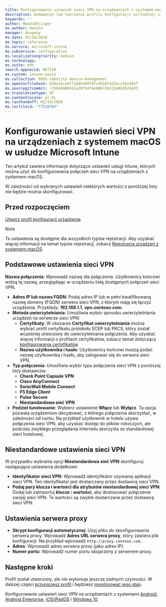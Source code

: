 ```yaml
---
title: Konfigurowanie ustawień sieci VPN na urządzeniach z systemem macOS w usłudze Microsoft Intune — Azure | Microsoft Docs
description: Dodawanie lub tworzenie profilu konfiguracji wirtualnej sieci prywatnej (VPN), w tym szczegółów połączenia, tunelowanie podzielone, niestandardowe ustawienia sieci VPN z identyfikatorem, pary klucz i wartość, ustawienia serwera proxy ze skryptem konfiguracji, adresem IP lub nazwą FQDN i portem TCP w usłudze Microsoft Intune na urządzeniach z systemem macOS.
keywords: ''
author: MandiOhlinger
ms.author: mandia
manager: dougeby
ms.date: 02/18/2020
ms.topic: reference
ms.service: microsoft-intune
ms.subservice: configuration
ms.localizationpriority: medium
ms.technology: ''
ms.suite: ems
search.appverid: MET150
ms.custom: intune-azure
ms.collection: M365-identity-device-management
ms.openlocfilehash: b20a7eca6f71d46380f9fcdb1674226cc54a104f
ms.sourcegitcommit: c780e9988341a20f94fdeb8672bd13e0b302da93
ms.translationtype: HT
ms.contentlocale: pl-PL
ms.lasthandoff: 02/20/2020
ms.locfileid: "77510783"
---
```

# <a name="add-vpn-settings-on-macos-devices-in-microsoft-intune"></a>Konfigurowanie ustawień sieci VPN na urządzeniach z systemem macOS w usłudze Microsoft Intune



Ten artykuł zawiera informacje dotyczące ustawień usługi Intune, których można użyć do konfigurowania połączeń sieci VPN na urządzeniach z systemem macOS.

W zależności od wybranych ustawień niektórych wartości z poniższej listy nie będzie można skonfigurować.

## <a name="before-you-begin"></a>Przed rozpoczęciem

[Utwórz profil konfiguracji urządzenia](vpn-settings-configure.md).

> [!NOTE]
> Te ustawienia są dostępne dla wszystkich typów rejestracji. Aby uzyskać więcej informacji na temat typów rejestracji, zobacz [Rejestracja urządzeń z systemem macOS](../enrollment/macos-enroll.md).

## <a name="base-vpn-settings"></a>Podstawowe ustawienia sieci VPN

**Nazwa połączenia**: Wprowadź nazwę dla połączenia. Użytkownicy końcowi widzą tę nazwę, przeglądając w urządzeniu listę dostępnych połączeń sieci VPN.
- **Adres IP lub nazwa FQDN**: Podaj adres IP lub w pełni kwalifikowaną nazwę domeny (FQDN) serwera sieci VPN, z którym mają się łączyć urządzenia. Przykłady: **192.168.1.1**, **vpn.contoso.com**.
- **Metoda uwierzytelniania**: Umożliwia wybór sposobu uwierzytelniania urządzeń na serwerze sieci VPN:
  - **Certyfikaty**: W obszarze **Certyfikat uwierzytelniania** można wybrać profil certyfikatu protokołu SCEP lub PKCS, który został wcześniej utworzony do uwierzytelniania połączenia. Aby uzyskać więcej informacji o profilach certyfikatów, zobacz temat dotyczący [konfigurowania certyfikatów](../protect/certificates-configure.md).
  - **Nazwa użytkownika i hasło**: Użytkownicy końcowi muszą podać nazwę użytkownika i hasło, aby zalogować się do serwera sieci VPN.
- **Typ połączenia**: Umożliwia wybór typu połączenia sieci VPN z poniższej listy dostawców:
  - **Check Point Capsule VPN**
  - **Cisco AnyConnect**
  - **SonicWall Mobile Connect**
  - **F5 Edge Client**
  - **Pulse Secure**
  - **Niestandardowa sieć VPN**
- **Podziel tunelowanie**: Wybierz ustawienie **Włącz** lub **Wyłącz**. Ta opcja pozwala urządzeniom decydować, z którego połączenia skorzystać, w zależności od ruchu. Na przykład użytkownik w hotelu używa połączenia sieci VPN, aby uzyskać dostęp do plików roboczych, ale podczas zwykłego przeglądania Internetu skorzysta ze standardowej sieci hotelowej.

<!--- **Per-app VPN** - Select this option if you want to associate this VPN connection with an iOS/iPadOS or macOS app so that the connection will be opened when the app is run. You can associate the VPN profile with an app when you assign the software. For more information, see [How to assign and monitor apps](../apps/apps-deploy.md). --->

## <a name="custom-vpn-settings"></a>Niestandardowe ustawienia sieci VPN

W przypadku wybrania opcji **Niestandardowa sieć VPN** skonfiguruj następujące ustawienia dodatkowe:

- **Identyfikator sieci VPN**: Wprowadź identyfikator używanej aplikacji sieci VPN. Ten identyfikator jest dostarczany przez dostawcę sieci VPN.
- **Podaj pary klucza i wartości dla atrybutów niestandardowej sieci VPN**: Dodaj lub zaimportuj **klucze** i **wartości**, aby dostosować połączenie swojej sieci VPN. Te wartości są zwykle dostarczane przez dostawcę sieci VPN.

## <a name="proxy-settings"></a>Ustawienia serwera proxy

- **Skrypt konfiguracji automatycznej**: Użyj pliku do skonfigurowania serwera proxy. Wprowadź **Adres URL serwera proxy**, który zawiera plik konfiguracji. Na przykład wprowadź `http://proxy.contoso.com`.
- **Adres**: Wprowadź adres serwera proxy (jako adres IP).
- **Numer portu**: Wprowadź numer portu skojarzony z serwerem proxy.

## <a name="next-steps"></a>Następne kroki

Profil został utworzony, ale nie wykonuje jeszcze żadnych czynności. W dalszej części [przypiszesz profil](device-profile-assign.md) i będziesz [monitorować jego stan](device-profile-monitor.md).

Konfigurowanie ustawień sieci VPN na urządzeniach z systemami [Android](vpn-settings-android.md), [Android Enterprise](vpn-settings-android-enterprise.md), [iOS/iPadOS](vpn-settings-ios.md) i [Windows 10](vpn-settings-windows-10.md).
